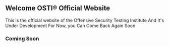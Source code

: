 ## Welcome OSTI® Official Website

This is the official website of the Offensive Security Testing Institute And It's Under Development For Now, you Can Come Back Again Soon 

### Coming Soon

